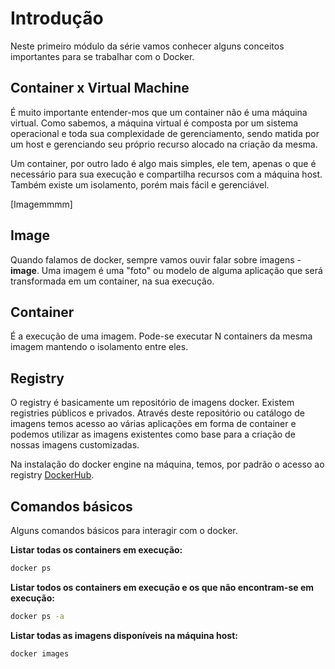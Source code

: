 # Introdução

Neste primeiro módulo da série vamos conhecer alguns conceitos importantes para se trabalhar com o Docker.

## Container x Virtual Machine

É muito importante entender-mos que um container não é uma máquina virtual. Como sabemos, a máquina virtual é composta por um sistema operacional e toda sua complexidade de gerenciamento, sendo matida por um host e gerenciando seu próprio recurso alocado na criação da mesma.

Um container, por outro lado é algo mais simples, ele tem, apenas o que é necessário para sua execução e compartilha recursos com a máquina host. Também existe um isolamento, porém mais fácil e gerenciável.

[Imagemmmm]

## Image

Quando falamos de docker, sempre vamos ouvir falar sobre imagens - **image**. Uma imagem é uma "foto" ou modelo de alguma aplicação que será transformada em um container, na sua execução.

## Container

É a execução de uma imagem. Pode-se executar N containers da mesma imagem mantendo o isolamento entre eles.

## Registry

O registry é basicamente um repositório de imagens docker. Existem registries públicos e privados. Através deste repositório ou catálogo de imagens temos acesso ao várias aplicações em forma de container e podemos utilizar as imagens existentes como base para a criação de nossas imagens customizadas.

Na instalação do docker engine na máquina, temos, por padrão o acesso ao registry [DockerHub](http://hub.docker.com).

## Comandos básicos

Alguns comandos básicos para interagir com o docker.

**Listar todas os containers em execução:**
```bash
docker ps
```


**Listar todos os containers em execução e os que não encontram-se em execução:**
```bash
docker ps -a
```

**Listar todas as imagens disponíveis na máquina host:**
```bash
docker images
```
